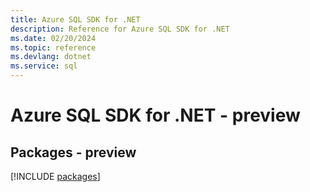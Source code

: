 ```yaml
---
title: Azure SQL SDK for .NET
description: Reference for Azure SQL SDK for .NET
ms.date: 02/20/2024
ms.topic: reference
ms.devlang: dotnet
ms.service: sql
---
```

# Azure SQL SDK for .NET - preview
## Packages - preview
[!INCLUDE [packages](sql-index.md)]